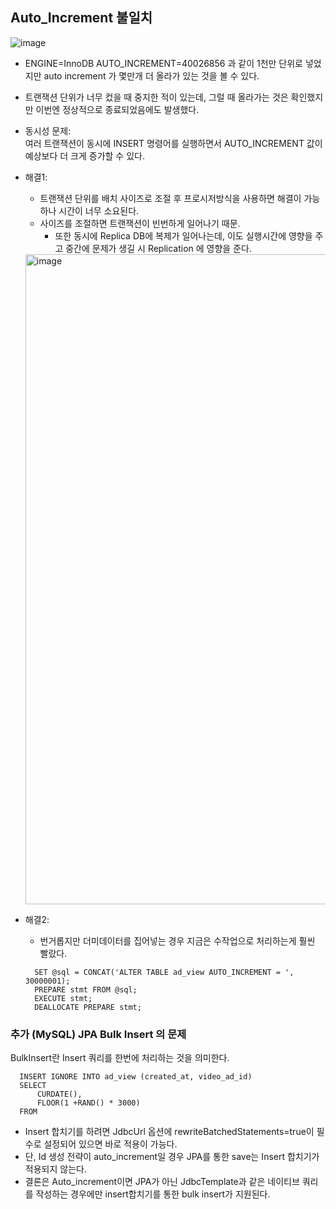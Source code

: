 ## Auto_Increment 불일치

![image](https://github.com/user-attachments/assets/afd4135d-51f4-4511-8516-8bdad9acd865)
- ENGINE=InnoDB AUTO_INCREMENT=40026856 과 같이
   1천만 단위로 넣었지만 auto increment 가 몇만개 더 올라가 있는 것을 볼 수 있다.
- 트랜잭션 단위가 너무 컸을 때 중지한 적이 있는데, 그럴 때 올라가는 것은 확인했지만 이번엔 정상적으로 종료되었음에도 발생했다.

- 동시성 문제:   
여러 트랜잭션이 동시에 INSERT 명령어를 실행하면서 AUTO_INCREMENT 값이 예상보다 더 크게 증가할 수 있다.


- 해결1:
  - 트랜잭션 단위를 배치 사이즈로 조절 후 프로시저방식을 사용하면 해결이 가능하나 시간이 너무 소요된다.
  - 사이즈를 조절하면 트랜잭션이 빈번하게 일어나기 때문.
     - 또한 동시에 Replica DB에 복제가 일어나는데, 이도 실행시간에 영향을 주고 중간에 문제가 생길 시 Replication 에 영향을 준다.
   <img width="1040" alt="image" src="https://github.com/user-attachments/assets/c1152009-e6f0-41ce-a20b-84329ac4f1da">


   
- 해결2:
   - 번거롭지만 더미데이터를 집어넣는 경우 지금은 수작업으로 처리하는게 훨씬 빨랐다.
    ```
      SET @sql = CONCAT('ALTER TABLE ad_view AUTO_INCREMENT = ', 30000001);
      PREPARE stmt FROM @sql;
      EXECUTE stmt;
      DEALLOCATE PREPARE stmt;
    ```




### 추가 (MySQL) JPA Bulk Insert 의 문제
BulkInsert란 Insert 쿼리를 한번에 처리하는 것을 의미한다.   
```
  INSERT IGNORE INTO ad_view (created_at, video_ad_id)
  SELECT
      CURDATE(),
      FLOOR(1 +RAND() * 3000)
  FROM
```
- Insert 합치기를 하려면 JdbcUrl 옵션에 rewriteBatchedStatements=true이 필수로 설정되어 있으면 바로 적용이 가능다.
- 단, Id 생성 전략이 auto_increment일 경우 JPA를 통한 save는 Insert 합치기가 적용되지 않는다.
- 결론은 Auto_increment이면 JPA가 아닌 JdbcTemplate과 같은 네이티브 쿼리를 작성하는 경우에만 insert합치기를 통한 bulk insert가 지원된다.
